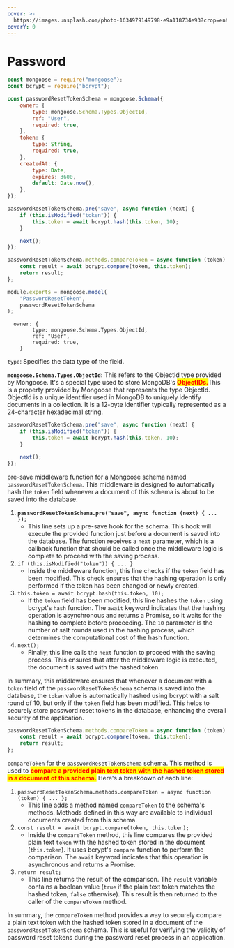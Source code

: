 ```yaml
---
cover: >-
  https://images.unsplash.com/photo-1634979149798-e9a118734e93?crop=entropy&cs=srgb&fm=jpg&ixid=M3wxOTcwMjR8MHwxfHNlYXJjaHw4fHxwYXNzd29yZHxlbnwwfHx8fDE3MDc5NzE3OTF8MA&ixlib=rb-4.0.3&q=85
coverY: 0
---
```


# Password

```javascript
const mongoose = require("mongoose");
const bcrypt = require("bcrypt");

const passwordResetTokenSchema = mongoose.Schema({
    owner: {
        type: mongoose.Schema.Types.ObjectId,
        ref: "User",
        required: true,
    },
    token: {
        type: String,
        required: true,
    },
    createdAt: {
        type: Date,
        expires: 3600,
        default: Date.now(),
    },
});

passwordResetTokenSchema.pre("save", async function (next) {
    if (this.isModified("token")) {
        this.token = await bcrypt.hash(this.token, 10);
    }

    next();
});

passwordResetTokenSchema.methods.compareToken = async function (token) {
    const result = await bcrypt.compare(token, this.token);
    return result;
};

module.exports = mongoose.model(
    "PasswordResetToken",
    passwordResetTokenSchema
);
```

```
  owner: {
        type: mongoose.Schema.Types.ObjectId,
        ref: "User",
        required: true,
    }
```

`type`: Specifies the data type of the field.

**`mongoose.Schema.Types.ObjectId`:** This refers to the ObjectId type provided by Mongoose. It's a special type used to store MongoDB's <mark style="color:red;">**ObjectIDs.**</mark>This is a property provided by Mongoose that represents the type ObjectId. ObjectId is a unique identifier used in MongoDB to uniquely identify documents in a collection. It is a 12-byte identifier typically represented as a 24-character hexadecimal string.

```javascript
passwordResetTokenSchema.pre("save", async function (next) {
    if (this.isModified("token")) {
        this.token = await bcrypt.hash(this.token, 10);
    }

    next();
});
```

pre-save middleware function for a Mongoose schema named `passwordResetTokenSchema`. This middleware is designed to automatically hash the `token` field whenever a document of this schema is about to be saved into the database.

1. **`passwordResetTokenSchema.pre("save", async function (next) { ... });`**
   * This line sets up a pre-save hook for the schema. This hook will execute the provided function just before a document is saved into the database. The function receives a `next` parameter, which is a callback function that should be called once the middleware logic is complete to proceed with the saving process.
2. `if (this.isModified("token")) { ... }`
   * Inside the middleware function, this line checks if the `token` field has been modified. This check ensures that the hashing operation is only performed if the token has been changed or newly created.
3. `this.token = await bcrypt.hash(this.token, 10);`
   * If the `token` field has been modified, this line hashes the `token` using bcrypt's `hash` function. The `await` keyword indicates that the hashing operation is asynchronous and returns a Promise, so it waits for the hashing to complete before proceeding. The `10` parameter is the number of salt rounds used in the hashing process, which determines the computational cost of the hash function.
4. `next();`
   * Finally, this line calls the `next` function to proceed with the saving process. This ensures that after the middleware logic is executed, the document is saved with the hashed token.

In summary, this middleware ensures that whenever a document with a `token` field of the `passwordResetTokenSchema` schema is saved into the database, the `token` value is automatically hashed using bcrypt with a salt round of 10, but only if the `token` field has been modified. This helps to securely store password reset tokens in the database, enhancing the overall security of the application.



```javascript
passwordResetTokenSchema.methods.compareToken = async function (token) {
    const result = await bcrypt.compare(token, this.token);
    return result;
};
```

`compareToken` for the `passwordResetTokenSchema` schema. This method is used to <mark style="color:red;">**compare a provided plain text token with the hashed token stored in a document of this schema.**</mark> Here's a breakdown of each line:

1. `passwordResetTokenSchema.methods.compareToken = async function (token) { ... };`
   * This line adds a method named `compareToken` to the schema's methods. Methods defined in this way are available to individual documents created from this schema.
2. `const result = await bcrypt.compare(token, this.token);`
   * Inside the `compareToken` method, this line compares the provided plain text `token` with the hashed token stored in the document (`this.token`). It uses bcrypt's `compare` function to perform the comparison. The `await` keyword indicates that this operation is asynchronous and returns a Promise.
3. `return result;`
   * This line returns the result of the comparison. The `result` variable contains a boolean value (`true` if the plain text token matches the hashed token, `false` otherwise). This result is then returned to the caller of the `compareToken` method.

In summary, the `compareToken` method provides a way to securely compare a plain text token with the hashed token stored in a document of the `passwordResetTokenSchema` schema. This is useful for verifying the validity of password reset tokens during the password reset process in an application.



